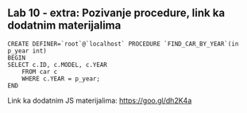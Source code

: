 ﻿## Lab 10 - extra: Pozivanje procedure, link ka dodatnim materijalima

```
CREATE DEFINER=`root`@`localhost` PROCEDURE `FIND_CAR_BY_YEAR`(in p_year int)
BEGIN
SELECT c.ID, c.MODEL, c.YEAR
    FROM car c
    WHERE c.YEAR = p_year;
END
```

Link ka dodatnim JS materijalima: https://goo.gl/dh2K4a

